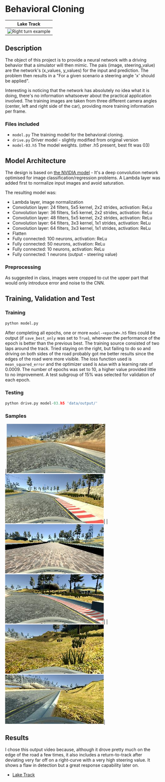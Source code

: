 # Behavioral Cloning

|Lake Track|
|:--------:|
|![Right turn example](docs/CarND-P3-right-curve.gif)|

## Description

The object of this project is to provide a neural network with a driving behavior that a simulator will then mimic. The pais (image, steering_value) are the network's (x_values, y_values) for the input and prediction. The problem then results in a "For a given scenario a steering angle 'x' should be applied".

Interesting is noticing that the network has absolutely no idea what it is doing, there's no information whatsoever about the practical application involved. 
The training images are taken from three different camera angles (center, left and right side of the car), providing more training information per frame.

### Files included

- `model.py` The training model for the behavioral cloning.
- `drive.py` Driver model - slightly modified from original version
- `model-03.h5` The model weights. (other .h5 present, best fit was 03)

## Model Architecture

The design is based on [the NVIDIA model](https://devblogs.nvidia.com/parallelforall/deep-learning-self-driving-cars/) - It's a deep convolution network optimised for image classification/regression problems. A Lambda layer was added first to normalize input images and avoid saturation.

The resulting model was:

- Lambda layer, image normalization
- Convolution layer:  24 filters, 5x5 kernel, 2x2 strides, activation: ReLu
- Convolution layer:  36 filters, 5x5 kernel, 2x2 strides, activation: ReLu
- Convolution layer:  48 filters, 5x5 kernel, 2x2 strides, activation: ReLu
- Convolution layer:  64 filters, 3x3 kernel, 1x1 strides, activation: ReLu
- Convolution layer:  64 filters, 3x3 kernel, 1x1 strides, activation: ReLu
- Flatten
- Fully connected:   100 neurons, activation: ReLu
- Fully connected:    50 neurons, activation: ReLu
- Fully connected:    10 neurons, activation: ReLu
- Fully connected:     1 neurons (output - steering value)

### Preprocessing

As suggested in class, images were cropped to cut the upper part that would only introduce error and noise to the CNN.

## Training, Validation and Test

### Training 
```python
python model.py
```
After completing all epochs, one or more `model-<epoch#>.h5` files could be output (if `save_best_only` was set to `True`), whenever the performance of the epoch is better than the previous best.
The training source consisted of two laps around the track. Tried staying on the right, but failing to do so and driving on both sides of the road probably got me better results since the edges of the road were more visible.
The loss function used is `mean_squared_error` and the optimizer used is `Adam` with a learning rate of 0.0009.
The number of epochs was set to 10, a higher value provided little to no improvement.
A test subgroup of 15% was selected for validation of each epoch. 

### Testing
```python
python drive.py model-03.h5 'data/output/'
```
### Samples
|![1](docs/2019_06_27_20_10_24_934.jpg)![2](docs/2019_06_27_20_11_08_644.jpg)|
|![3](docs/2019_06_27_20_11_41_379.jpg)![4](docs/2019_06_27_20_12_02_083.jpg)|
|![5](docs/2019_06_27_20_12_08_479.jpg)![6](docs/2019_06_27_20_12_13_619.jpg)|

## Results

I chose this output video because, although it drove pretty much on the edge of the road a few times, it also includes a return-to-track after deviating very far off on a right-curve with a very high steering value. It shows a flaw in detection but a great response capability later on.

- [Lake Track](docs/output.mp4)
